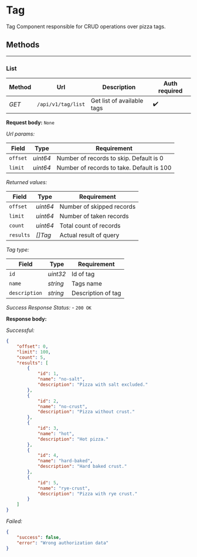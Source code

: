 # Tag

Tag Component responsible for CRUD operations over pizza tags.

## Methods

***

### List

| Method | Url | Description | Auth required |
| --- | --- | --- | --- |
| *GET* | `/api/v1/tag/list` | Get list of available tags |  :heavy_check_mark: |

**Request body:** `None`

*Url params:*

| Field | Type | Requirement |
| --- | --- | --- |
| `offset` | *uint64* | Number of records to skip. Default is 0 |
| `limit` | *uint64* | Number of records to take. Default is 100 |


*Returned values:*

| Field | Type | Requirement |
| --- | --- | --- |
| `offset` | *uint64* | Number of skipped records  |
| `limit` | *uint64* | Number of taken records |
| `count` | *uint64* | Total count of records |
| `results` | *[]Tag* | Actual result of query |


*Tag type:*

| Field | Type | Requirement |
| --- | --- | --- |
| `id` | *uint32* | Id of tag  |
| `name` | *string* | Tags name |
| `description` | *string* | Description of tag |

*Success Response Status:* - `200 OK`

**Response body:**

*Successful:*
```json
{
    "offset": 0,
    "limit": 100,
    "count": 5,
    "results": [
        {
            "id": 1,
            "name": "no-salt",
            "description": "Pizza with salt excluded."
        },
        {
            "id": 2,
            "name": "no-crust",
            "description": "Pizza without crust."
        },
        {
            "id": 3,
            "name": "hot",
            "description": "Hot pizza."
        },
        {
            "id": 4,
            "name": "hard-baked",
            "description": "Hard baked crust."
        },
        {
            "id": 5,
            "name": "rye-crust",
            "description": "Pizza with rye crust."
        }
    ]
}
```

*Failed:*
```json
{
    "success": false,
    "error": "Wrong authorization data"
}
```
